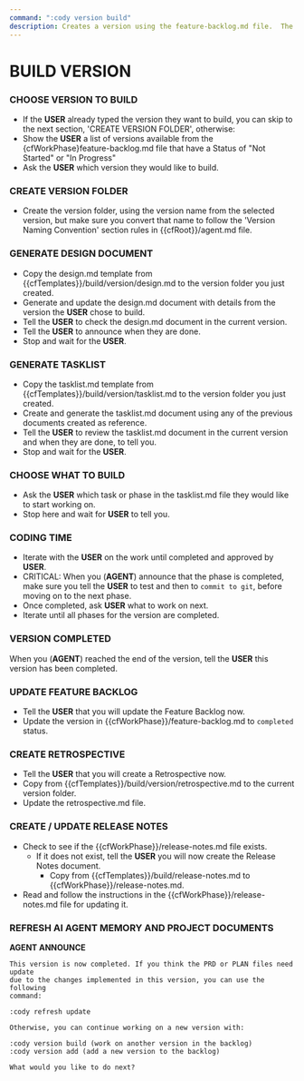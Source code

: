 ```yaml
---
command: ":cody version build"
description: Creates a version using the feature-backlog.md file.  The USER will pick which version to build
---
```


# BUILD VERSION

### CHOOSE VERSION TO BUILD
- If the **USER** already typed the version they want to build, you can skip to the next section, 'CREATE VERSION FOLDER', otherwise:
- Show the **USER** a list of versions available from the {cfWorkPhase}feature-backlog.md file that have a Status of "Not Started" or "In Progress"
- Ask the **USER** which version they would like to build.

### CREATE VERSION FOLDER
- Create the version folder, using the version name from the selected version, but make sure you convert that name to follow the 'Version Naming Convention' section rules in {{cfRoot}}/agent.md file.

### GENERATE DESIGN DOCUMENT
- Copy the design.md template from {{cfTemplates}}/build/version/design.md to the version folder you just created.
- Generate and update the design.md document with details from the version the **USER** chose to build.
- Tell the **USER** to check the design.md document in the current version.
- Tell the **USER** to announce when they are done.
- Stop and wait for the **USER**.

### GENERATE TASKLIST
- Copy the tasklist.md template from {{cfTemplates}}/build/version/tasklist.md to the version folder you just created.
- Create and generate the tasklist.md document using any of the previous documents created as reference.
- Tell the **USER** to review the tasklist.md document in the current version and when they are done, to tell you.
- Stop and wait for the **USER**.

### CHOOSE WHAT TO BUILD
- Ask the **USER** which task or phase in the tasklist.md file they would like to start working on.
- Stop here and wait for **USER** to tell you.

### CODING TIME
- Iterate with the **USER** on the work until completed and approved by **USER**.
- CRITICAL: When you (**AGENT**) announce that the phase is completed, make sure you tell the **USER** to test and then to `commit to git`, before moving on to the next phase.
- Once completed, ask **USER** what to work on next.
- Iterate until all phases for the version are completed.

### VERSION COMPLETED
When you (**AGENT**) reached the end of the version, tell the **USER** this version has been completed.

### UPDATE FEATURE BACKLOG
- Tell the **USER** that you will update the Feature Backlog now.
- Update the version in {{cfWorkPhase}}/feature-backlog.md to `completed` status.

### CREATE RETROSPECTIVE
- Tell the **USER** that you will create a Retrospective now.
- Copy from {{cfTemplates}}/build/version/retrospective.md to the current version folder.
- Update the retrospective.md file.

### CREATE / UPDATE RELEASE NOTES
- Check to see if the {{cfWorkPhase}}/release-notes.md file exists.
    - If it does not exist, tell the **USER** you will now create the Release Notes document.
        - Copy from {{cfTemplates}}/build/release-notes.md to {{cfWorkPhase}}/release-notes.md.
- Read and follow the instructions in the {{cfWorkPhase}}/release-notes.md file for updating it.

### REFRESH AI AGENT MEMORY AND PROJECT DOCUMENTS

**AGENT ANNOUNCE**
```
This version is now completed. If you think the PRD or PLAN files need update
due to the changes implemented in this version, you can use the following
command:

:cody refresh update

Otherwise, you can continue working on a new version with:

:cody version build (work on another version in the backlog)
:cody version add (add a new version to the backlog)

What would you like to do next?
```
